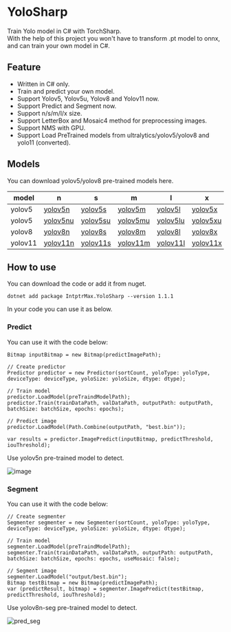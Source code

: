# YoloSharp

Train Yolo model in C# with TorchSharp. </br>
With the help of this project you won't have to transform .pt model to onnx, and can train your own model in C#.

## Feature

- Written in C# only.
- Train and predict your own model.
- Support Yolov5, Yolov5u, Yolov8 and Yolov11 now.
- Support Predict and Segment now.
- Support n/s/m/l/x size.
- Support LetterBox and Mosaic4 method for preprocessing images.
- Support NMS with GPU.
- Support Load PreTrained models from ultralytics/yolov5/yolov8 and yolo11 (converted).

## Models

You can download yolov5/yolov8 pre-trained models here.

| model | n| s | m | l | x |
| --- | ----------- | ----------- | ----------- | ----------- | ----------- |
| yolov5 | [yolov5n](https://github.com/IntptrMax/YoloSharp/releases/download/v1.0.4/Yolov5n.bin) | [yolov5s](https://github.com/IntptrMax/YoloSharp/releases/download/v1.0.4/Yolov5s.bin) | [yolov5m](https://github.com/IntptrMax/YoloSharp/releases/download/v1.0.4/Yolov5m.bin) | [yolov5l](https://github.com/IntptrMax/YoloSharp/releases/download/v1.0.4/Yolov5l.bin) | [yolov5x](https://github.com/IntptrMax/YoloSharp/releases/download/v1.0.4/Yolov5x.bin) |
| yolov5 | [yolov5nu](https://github.com/IntptrMax/YoloSharp/releases/download/v1.0.4/Yolov5nu.bin) | [yolov5su](https://github.com/IntptrMax/YoloSharp/releases/download/v1.0.4/Yolov5su.bin) | [yolov5mu](https://github.com/IntptrMax/YoloSharp/releases/download/v1.0.4/Yolov5mu.bin) | [yolov5lu](https://github.com/IntptrMax/YoloSharp/releases/download/v1.0.4/Yolov5lu.bin) | [yolov5xu](https://github.com/IntptrMax/YoloSharp/releases/download/v1.0.4/Yolov5xu.bin) |
| yolov8 | [yolov8n](https://github.com/IntptrMax/YoloSharp/releases/download/v1.0.4/Yolov8n.bin) | [yolov8s](https://github.com/IntptrMax/YoloSharp/releases/download/v1.0.4/Yolov8s.bin) | [yolov8m](https://github.com/IntptrMax/YoloSharp/releases/download/v1.0.4/Yolov8m.bin) | [yolov8l](https://github.com/IntptrMax/YoloSharp/releases/download/v1.0.4/Yolov8l.bin) | [yolov8x](https://github.com/IntptrMax/YoloSharp/releases/download/v1.0.4/Yolov8x.bin) |
| yolov11 | [yolov11n](https://github.com/IntptrMax/YoloSharp/releases/download/v1.0.4/Yolov11n.bin) | [yolov11s](https://github.com/IntptrMax/YoloSharp/releases/download/v1.0.4/Yolov11s.bin) | [yolov11m](https://github.com/IntptrMax/YoloSharp/releases/download/v1.0.4/Yolov11m.bin) | [yolov11l](https://github.com/IntptrMax/YoloSharp/releases/download/v1.0.4/Yolov11l.bin) | [yolov11x](https://github.com/IntptrMax/YoloSharp/releases/download/v1.0.4/Yolov11x.bin) |

## How to use

You can download the code or add it from nuget.

    dotnet add package IntptrMax.YoloSharp --version 1.1.1

In your code you can use it as below.

### Predict

You can use it with the code below:

    Bitmap inputBitmap = new Bitmap(predictImagePath);

    // Create predictor
    Predictor predictor = new Predictor(sortCount, yoloType: yoloType, deviceType: deviceType, yoloSize: yoloSize, dtype: dtype);

    // Train model
    predictor.LoadModel(preTraindModelPath);
    predictor.Train(trainDataPath, valDataPath, outputPath: outputPath, batchSize: batchSize, epochs: epochs);

    // Predict image
    predictor.LoadModel(Path.Combine(outputPath, "best.bin"));

    var results = predictor.ImagePredict(inputBitmap, predictThreshold, iouThreshold);

Use yolov5n pre-trained model to detect.

![image](https://github.com/user-attachments/assets/d32f7805-9f98-4530-bda6-43630c765159)

### Segment

You can use it with the code below:

    // Create segmenter
    Segmenter segmenter = new Segmenter(sortCount, yoloType: yoloType, deviceType: deviceType, yoloSize: yoloSize, dtype: dtype);

    // Train model
    segmenter.LoadModel(preTraindModelPath);
    segmenter.Train(trainDataPath, valDataPath, outputPath: outputPath, batchSize: batchSize, epochs: epochs, useMosaic: false);

    // Segment image
    segmenter.LoadModel("output/best.bin");
    Bitmap testBitmap = new Bitmap(predictImagePath);
    var (predictResult, bitmap) = segmenter.ImagePredict(testBitmap, predictThreshold, iouThreshold);

Use yolov8n-seg pre-trained model to detect.

![pred_seg](https://github.com/user-attachments/assets/898f4e75-e99d-434a-b910-1d87aabe4cb0)
